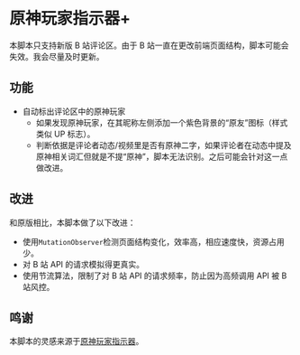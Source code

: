 # 原神玩家指示器+

本脚本只支持新版 B 站评论区。由于 B 站一直在更改前端页面结构，脚本可能会失效。我会尽量及时更新。

## 功能

- 自动标出评论区中的原神玩家
  - 如果发现原神玩家，在其昵称左侧添加一个紫色背景的“原友”图标（样式类似 UP 标志）。
  - 判断依据是评论者动态/视频里是否有原神二字，如果评论者在动态中提及原神相关词汇但就是不提“原神”，脚本无法识别。之后可能会针对这一点做改进。

## 改进

和原版相比，本脚本做了以下改进：

- 使用`MutationObserver`检测页面结构变化，效率高，相应速度快，资源占用少。
- 对 B 站 API 的请求模拟得更真实。
- 使用节流算法，限制了对 B 站 API 的请求频率，防止因为高频调用 API 被 B 站风控。

## 鸣谢

本脚本的灵感来源于[原神玩家指示器](https://greasyfork.org/zh-CN/scripts/450720-%E5%8E%9F%E7%A5%9E%E7%8E%A9%E5%AE%B6%E6%8C%87%E7%A4%BA%E5%99%A8)。
